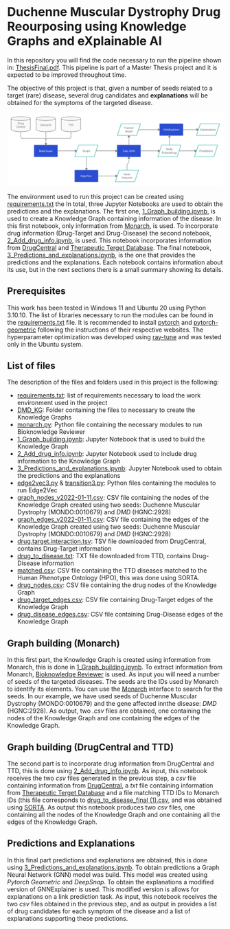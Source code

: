 # Duchenne Muscular Dystrophy Drug Reourposing using Knowledge Graphs and eXplainable AI

In this repository you will find the code necessary to run the pipeline shown in: [ThesisFinal.pdf](Other%20Files/ThesisFinal.pdf). This pipeline is part of a Master Thesis project and it is expected to be improved throughout time. 

The objective of this project is that, given a number of seeds related to a target (rare) disease, several drug candidates and **explanations** will be obtained for the symptoms of the targeted disease.

![](Other%20Files/Pipeline.png)

The environment used to run this project can be created using  [requirements.txt](requirements.txt) the In total, three Jupyter Notebooks are used to obtain the predictions and the explanations. The first one, [1_Graph_building.ipynb](Notebooks/1_Graph_building.ipynb), is used to create a Knowledge Graph containing information of the disease. In this first notebook, only information from [Monarch](https://monarchinitiative.org/), is used. To incorporate drug information (Drug-Target and Drug-Disease) the second notebook, [2_Add_drug_info.ipynb](Notebooks/2_Add_drug_info.ipynb), is used. This notebook incorporates information from [DrugCentral](https://drugcentral.org/) and [Therapeutic Terget Database](http://db.idrblab.net/ttd/). The final notebook, [3_Predictions_and_explanations.ipynb](Notebooks/3_Predictions_and_explanations.ipynb), is the one that provides the predictions and the explanations. Each notebook contains information about its use, but in the next sections there is a small summary showing its details.

## Prerequisites

This work has been tested in Windows 11 and Ubuntu 20 using Python 3.10.10. The list of libraries necessary to run the modules can be found in the [requirements.txt](requirements.txt) file. It is recommended to install [pytorch](https://pytorch.org/get-started/locally/) and [pytorch-geometric](https://pytorch-geometric.readthedocs.io/en/latest/install/installation.html) following the instructions of their respective websites. The hyperparameter optimization was developed using [ray-tune](https://docs.ray.io/en/latest/tune/index.html) and was tested only in the Ubuntu system.

## List of files

The description of the files and folders used in this project is the following: 

* [requirements.txt](requirements.txt): list of requirements necessary to load the work environment used in the project
* [DMD_KG](DMD_KG): Folder containing the files to necessary to create the Knowledge Graphs 
* [monarch.py](Libraries/monarch.py): Python file containing the necessary modules to run Bioknowledge Reviewer
* [1_Graph_building.ipynb](Notebooks/1_Graph_building.ipynb): Jupyter Notebook that is used to build the Knowledge Graph
* [2_Add_drug_info.ipynb](Notebooks/2_Add_drug_info.ipynb): Jupyter Notebook used to include drug information to the Knowledge Graph
* [3_Predictions_and_explanations.ipynb](Notebooks/3_Predictions_and_explanations.ipynb): Jupyter Notebook used to obtain the predictions and the explanations
* [edge2vec3.py](Libraries/edge2vec3.py) & [transition3.py](Libraries/transition3.py): Python files containing the modules to run Edge2Vec
* [graph_nodes_v2022-01-11.csv](Data/graph_nodes_v2022-01-11.csv): CSV file containing the nodes of the Knowledge Graph created using two seeds: Duchenne Muscular Dystrophy (MONDO:0010679) and *DMD* (HGNC:2928)
* [graph_edges_v2022-01-11.csv](Data/graph_edges_v2022-01-11.csv): CSV file containing the edges of the Knowledge Graph created using two seeds: Duchenne Muscular Dystrophy (MONDO:0010679) and *DMD* (HGNC:2928)
* [drug.target.interaction.tsv](Data/drug.target.interaction.tsv): TSV file downloaded from DrugCentral, contains Drug-Target information
* [drug_to_disease.txt](Data/drug_to_disease.txt): TXT file downloaded from TTD, contains Drug-Disease information
* [matched.csv](Data/matched.csv): CSV file containing the TTD diseases matched to the Human Phenotype Ontology (HPO), this was done using SORTA.
* [drug_nodes.csv](Data/drug_nodes.csv): CSV file containing the drug nodes of the Knowledge Graph
* [drug_target_edges.csv](Data/drug_target_edges.csv): CSV file containing Drug-Target edges of the Knowledge Graph
* [drug_disease_edges.csv](Data/drug_disease_edges.csv): CSV file containing Drug-Disease edges of the Knowledge Graph


## Graph building (Monarch)

In this first part, the Knowledge Graph is created using information from Monarch, this is done in [1_Graph_building.ipynb](Notebooks/1_Graph_building.ipynb). To extract information from Monarch, [Bioknowledge Reviewer](https://github.com/NuriaQueralt/bioknowledge-reviewer) is used. As input you will need a number of seeds of the targeted diseases. The seeds are the IDs used by Monarch to identify its elements. You can use the [Monarch](https://monarchinitiative.org/) interface to search for the seeds. In our example, we have used seeds of Duchenne Muscular Dystrophy (MONDO:0010679) and the gene affected innthe disease: *DMD* (HGNC:2928). As output, two *.csv* files are obtained, one containing the nodes of the Knowledge Graph and one containing the edges of the Knowledge Graph. 

## Graph building (DrugCentral and TTD)

The second part is to incorporate drug information from DrugCentral and TTD, this is done using [2_Add_drug_info.ipynb](Notebooks/2_Add_drug_info.ipynb). As input, this notebook receives the two *csv* files generated in the previous step, a *csv* file containing information from [DrugCentral](https://unmtid-shinyapps.net/download/DrugCentral/2021_09_01/drug.target.interaction.tsv.gz), a *txt* file containing information from [Therapeutic Terget Database](http://db.idrblab.net/ttd/sites/default/files/ttd_database/P1-05-Drug_disease.txt) and a file matching TTD IDs to Monarch IDs (this file corresponds to [drug_to_disease_final (1).csv](drug_to_disease_final%20(1).csv), and was obtained using [SORTA](https://sorta.molgeniscloud.org/menu/main/sorta?). As output this notebook produces two *csv* files, one containing all the nodes of the Knowledge Graph and one containing all the edges of the Knowledge Graph.

## Predictions and Explanations

In this final part predictions and explanations are obtained, this is done using [3_Predictions_and_explanations.ipynb](Notebooks/3_Predictions_and_explanations.ipynb). To obtain predictions a Graph Neural Network (GNN) model was build. This model was created using *Pytorch Geometric* and *DeepSnap*. To obtain the explanations a modified version of GNNExplainer is used. This modified version is allows for explanations on a link prediction task. As input, this notebook receives the two *csv* files obtained in the previous step, and as output in provides a list of drug candidates for each symptom of the disease and a list of explanations supporting these predictions. 
